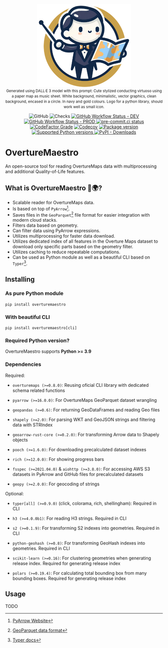 <p align="center">
  <img width="300" src="https://raw.githubusercontent.com/kraina-ai/overturemaestro/main/docs/assets/logos/overturemaestro_logo.png"><br/>
  <small>Generated using DALL·E 3 model with this prompt: Cute stylized conducting virtuoso using a paper map as music sheet. White background, minimalistic, vector graphics, clean background, encased in a circle. In navy and gold colours. Logo for a python library, should work well as small icon.</small>
</p>

<p align="center">
    <img alt="GitHub" src="https://img.shields.io/github/license/kraina-ai/overturemaestro?logo=apache&logoColor=%23fff">
    <img src="https://img.shields.io/github/checks-status/kraina-ai/overturemaestro/main?logo=GitHubActions&logoColor=%23fff" alt="Checks">
    <a href="https://github.com/kraina-ai/overturemaestro/actions/workflows/ci-dev.yml" target="_blank">
        <img alt="GitHub Workflow Status - DEV" src="https://img.shields.io/github/actions/workflow/status/kraina-ai/overturemaestro/ci-dev.yml?label=build-dev&logo=GitHubActions&logoColor=%23fff">
    </a>
    <a href="https://github.com/kraina-ai/overturemaestro/actions/workflows/ci-prod.yml" target="_blank">
        <img alt="GitHub Workflow Status - PROD" src="https://img.shields.io/github/actions/workflow/status/kraina-ai/overturemaestro/ci-prod.yml?label=build-prod&logo=GitHubActions&logoColor=%23fff">
    </a>
    <a href="https://results.pre-commit.ci/latest/github/kraina-ai/overturemaestro/main" target="_blank">
        <img src="https://results.pre-commit.ci/badge/github/kraina-ai/overturemaestro/main.svg" alt="pre-commit.ci status">
    </a>
    <a href="https://www.codefactor.io/repository/github/kraina-ai/overturemaestro"><img alt="CodeFactor Grade" src="https://img.shields.io/codefactor/grade/github/kraina-ai/overturemaestro?logo=codefactor&logoColor=%23fff"></a>
    <a href="https://app.codecov.io/gh/kraina-ai/overturemaestro/tree/main"><img alt="Codecov" src="https://img.shields.io/codecov/c/github/kraina-ai/overturemaestro?logo=codecov&token=PRS4E02ZX0&logoColor=%23fff"></a>
    <a href="https://pypi.org/project/overturemaestro" target="_blank">
        <img src="https://img.shields.io/pypi/v/overturemaestro?color=%2334D058&label=pypi%20package&logo=pypi&logoColor=%23fff" alt="Package version">
    </a>
    <a href="https://pypi.org/project/overturemaestro" target="_blank">
        <img src="https://img.shields.io/pypi/pyversions/overturemaestro.svg?color=%2334D058&logo=python&logoColor=%23fff" alt="Supported Python versions">
    </a>
    <a href="https://pypi.org/project/overturemaestro" target="_blank">
        <img alt="PyPI - Downloads" src="https://img.shields.io/pypi/dm/overturemaestro">
    </a>
</p>

# OvertureMaestro

An open-source tool for reading OvertureMaps data with multiprocessing and additional Quality-of-Life features.

## What is **OvertureMaestro** 🎼🌍?

- Scalable reader for OvertureMaps data.
- Is based on top of `PyArrow`[^1].
- Saves files in the `GeoParquet`[^2] file format for easier integration with modern cloud stacks.
- Filters data based on geometry.
- Can filter data using PyArrow expressions.
- Utilizes multiprocessing for faster data download.
- Utilizes dedicated index of all features in the Overture Maps dataset to download only specific parts based on the geometry filter.
- Utilizes caching to reduce repeatable computations.
- Can be used as Python module as well as a beautiful CLI based on `Typer`[^3].

[^1]: [PyArrow Website](https://arrow.apache.org/docs/python/)
[^2]: [GeoParquet data format](https://geoparquet.org/)
[^3]: [Typer docs](https://typer.tiangolo.com/)

## Installing

### As pure Python module

```
pip install overturemaestro
```

### With beautiful CLI

```
pip install overturemaestro[cli]
```

### Required Python version?

OvertureMaestro supports **Python >= 3.9**

### Dependencies

Required:

- `overturemaps (>=0.8.0)`: Reusing oficial CLI library with dedicated schema related functions

- `pyarrow (>=16.0.0)`: For OvertureMaps GeoParquet dataset wrangling

- `geopandas (>=0.6)`: For returning GeoDataFrames and reading Geo files

- `shapely (>=2.0)`: For parsing WKT and GeoJSON strings and filtering data with STRIndex

- `geoarrow-rust-core (>=0.2.0)`: For transforming Arrow data to Shapely objects

- `pooch (>=1.6.0)`: For downloading precalculated dataset indexes

- `rich (>=12.0.0)`: For showing progress bars

- `fsspec (>=2021.04.0)` & `aiohttp (>=3.8.0)`: For accessing AWS S3 datasets in PyArrow and GitHub files for precalculated datasets

- `geopy (>=2.0.0)`: For geocoding of strings

Optional:

- `typer[all] (>=0.9.0)` (click, colorama, rich, shellingham): Required in CLI

- `h3 (>=4.0.0b1)`: For reading H3 strings. Required in CLI

- `s2 (>=0.1.9)`: For transforming S2 indexes into geometries. Required in CLI

- `python-geohash (>=0.8)`: For transforming GeoHash indexes into geometries. Required in CLI

- `scikit-learn (>=0.16)`: For clustering geometries when generating release index. Required for generating release index

- `polars (>=0.19.4)`: For calculating total bounding box from many bounding boxes. Required for generating release index

## Usage

TODO
